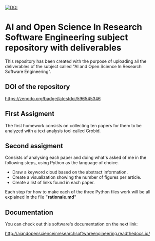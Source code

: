[![DOI](https://zenodo.org/badge/596545346.svg)](https://zenodo.org/badge/latestdoi/596545346)

# AI and Open Science In Research Software Engineering subject repository with deliverables 

This repository has been created with the purpose of uploading all the deliverables of the subject called "AI and Open Science In Research Software Engineering".

## DOI of the repository
https://zenodo.org/badge/latestdoi/596545346

## First Assigment
The first homework consists on collecting ten papers for them to be analyzed with a text analysis tool called Grobid.

## Second assigment

Consists of analysing each paper and doing what's asked of me in the following steps, using Python as the language of choice.
- Draw a keyword cloud based on the abstract information.
- Create a visualization showing the number of figures per article.
- Create a list of links found in each paper. 

Each step for how to make each of the three Python files work will be all explained in the file **"rationale.md"**

## Documentation
You can check out this software's documentation on the next link:

http://aiandopenscienceinresearchsoftwareengineering.readthedocs.io/




